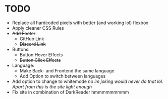 # TODO

+ Replace all hardcoded pixels with better (and working lol) flexbox
+ Apply cleaner CSS Rules
+ ~~Add Footer~~:
  + ~~GitHub Link~~
  + ~~Discord Link~~
+ Buttons:
  + ~~Button Hover Effects~~
  + ~~Button Click Effects~~
+ Language:
  + Make Back- and Frontend the same language
  + Add Option to switch between languages
+ Add option to change to whitemode *no im joking would never do that lol. Apart from this is the site light enough*
+ Fix site in combination of DarkReader hmmmmmmmmm
